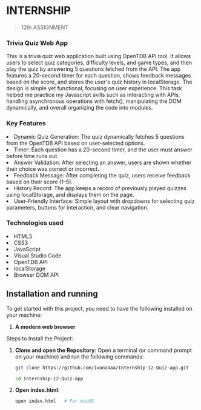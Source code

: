 # INTERNSHIP
> 12th ASSIGNMENT

### Trivia Quiz Web App

This is a trivia quiz web application built using OpenTDB API tool. It allows users to select quiz categories, difficulty levels, and game types, and then play the quiz by answering 5 questions fetched from the API. The app features a 20-second timer for each question, shows feedback messages based on the score, and stores the user's quiz history in localStorage. The design is simple yet functional, focusing on user experience. This task helped me practice my Javascript skills such as interacting with APIs, handling asynchronous operations with fetch(), manipulating the DOM dynamically, and overall organizing the code into modules.

### Key Features
<li>Dynamic Quiz Generation: The quiz dynamically fetches 5 questions from the OpenTDB API based on user-selected options.</li>
<li>Timer: Each question has a 20-second timer, and the user must answer before time runs out.</li>
<li>Answer Validation: After selecting an answer, users are shown whether their choice was correct or incorrect.</li>
<li>Feedback Message: After completing the quiz, users receive feedback based on their score (1–5).</li>
<li>History Record: The app keeps a record of previously played quizzes using localStorage, and displays them on the page.</li>
<li>User-Friendly Interface: Simple layout with dropdowns for selecting quiz parameters, buttons for interaction, and clear navigation.</li>

### Technologies used
<li>HTML5</li>
<li>CSS3</li>
<li>JavaScript</li>
<li>Visual Studio Code</li>
<li>OpenTDB API</li>
<li>localStorage</li>
<li>Browser DOM API</li>


## Installation and running
To get started with this project, you need to have the following installed on your machine:
1. **A modern web browser**

Steps to Install the Project:
1. **Clone and open the Repository**:
   Open a terminal (or command prompt on your machine) and run the following commands:
   
   ```bash
   git clone https://github.com/ivonaaaa/Internship-12-Quiz-app.git
   ```
   ```bash
   cd Internship-12-Quiz-app
   ```
2. **Open index.html**:
    
   ```bash
   open index.html   # For macOS


